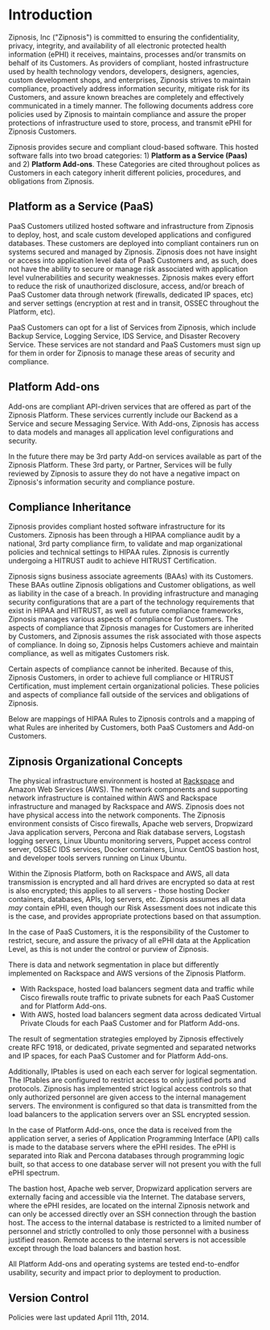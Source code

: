 # Introduction

Zipnosis, Inc ("Zipnosis") is committed to ensuring the confidentiality, privacy, integrity, and availability of all electronic protected health information (ePHI) it receives, maintains, processes and/or transmits on behalf of its Customers. As providers of compliant, hosted infrastructure used by health technology vendors, developers, designers, agencies, custom development shops, and enterprises, Zipnosis strives to maintain compliance, proactively address information security, mitigate risk for its Customers, and assure known breaches are completely and effectively communicated in a timely manner. The following documents address core policies used by Zipnosis to maintain compliance and assure the proper protections of infrastructure used to store, process, and transmit ePHI for Zipnosis Customers.

Zipnosis provides secure and compliant cloud-based software. This hosted software falls into two broad categories: 1) **Platform as a Service (Paas)** and 2) **Platform Add-ons**. These Categories are cited throughout polices as Customers in each category inherit different policies, procedures, and obligations from Zipnosis.

## Platform as a Service (PaaS)

PaaS Customers utilized hosted software and infrastructure from Zipnosis to deploy, host, and scale custom developed applications and configured databases. These customers are deployed into compliant containers run on systems secured and managed by Zipnosis. Zipnosis does not have insight or access into application level data of PaaS Customers and, as such, does not have the ability to secure or manage risk associated with application level vulnerabilities and security weaknesses. Zipnosis makes every effort to reduce the risk of unauthorized disclosure, access, and/or breach of PaaS Customer data through network (firewalls, dedicated IP spaces, etc) and server settings (encryption at rest and in transit, OSSEC throughout the Platform, etc).

PaaS Customers can opt for a list of Services from Zipnosis, which include Backup Service, Logging Service, IDS Service, and Disaster Recovery Service. These services are not standard and PaaS Customers must sign up for them in order for Zipnosis to manage these areas of security and compliance.

## Platform Add-ons

Add-ons are compliant API-driven services that are offered as part of the Zipnosis Platform. These services currently include our Backend as a Service and secure Messaging Service. With Add-ons, Zipnosis has access to data models and manages all application level configurations and security.

In the future there may be 3rd party Add-on services available as part of the Zipnosis Platform. These 3rd party, or Partner, Services will be fully reviewed by Zipnosis to assure they do not have a negative impact on Zipnosis's information security and compliance posture.

## Compliance Inheritance

Zipnosis provides compliant hosted software infrastructure for its Customers. Zipnosis has been through a HIPAA compliance audit by a national, 3rd party compliance firm, to validate and map organizational policies and technical settings to HIPAA rules. Zipnosis is currently undergoing a HITRUST audit to achieve HITRUST Certification.

Zipnosis signs business associate agreements (BAAs) with its Customers. These BAAs outline Zipnosis obligations and Customer obligations, as well as liability in the case of a breach. In providing infrastructure and managing security configurations that are a part of the technology requirements that exist in HIPAA and HITRUST, as well as future compliance frameworks, Zipnosis manages various aspects of compliance for Customers. The aspects of compliance that Zipnosis manages for Customers are inherited by Customers, and Zipnosis assumes the risk associated with those aspects of compliance. In doing so, Zipnosis helps Customers achieve and maintain compliance, as well as mitigates Customers risk.

Certain aspects of compliance cannot be inherited. Because of this, Zipnosis Customers, in order to achieve full compliance or HITRUST Certification, must implement certain organizational policies. These policies and aspects of compliance fall outside of the services and obligations of Zipnosis.

Below are mappings of HIPAA Rules to Zipnosis controls and a mapping of what Rules are inherited by Customers, both PaaS Customers and Add-on Customers.

## Zipnosis Organizational Concepts

The physical infrastructure environment is hosted at [Rackspace](http://broadcast.rackspace.com/downloads/pdfs/RackspaceSecurityApproach.pdf) and Amazon Web Services (AWS). The network components and supporting network infrastructure is contained within AWS and Rackspace infrastructure and managed by Rackspace and AWS. Zipnosis does not have physical access into the network components. The Zipnosis environment consists of Cisco firewalls, Apache web servers, Dropwizard Java application servers, Percona and Riak database servers, Logstash logging servers, Linux Ubuntu monitoring servers, Puppet access control server, OSSEC IDS services, Docker containers, Linux CentOS bastion host, and developer tools servers running on Linux Ubuntu.

Within the Zipnosis Platform, both on Rackspace and AWS, all data transmission is encrypted and all hard drives are encrypted so data at rest is also encrypted; this applies to all servers - those hosting Docker containers, databases, APIs, log servers, etc. Zipnosis assumes all data *may* contain ePHI, even though our Risk Assessment does not indicate this is the case, and provides appropriate protections based on that assumption.

In the case of PaaS Customers, it is the responsibility of the Customer to restrict, secure, and assure the privacy of all ePHI data at the Application Level, as this is not under the control or purview of Zipnosis.

There is data and network segmentation in place but differently implemented on Rackspace and AWS versions of the Zipnosis Platform.

* With Rackspace, hosted load balancers segment data and traffic while Cisco firewalls route traffic to private subnets for each PaaS Customer and for Platform Add-ons.
* With AWS, hosted load balancers segment data across dedicated Virtual Private Clouds for each PaaS Customer and for Platform Add-ons.

The result of segmentation strategies employed by Zipnosis effectively create RFC 1918, or dedicated, private segmented and separated networks and IP spaces, for each PaaS Customer and for Platform Add-ons.

Additionally, IPtables is used on each each server for logical segmentation. The IPtables are configured to restrict access to only justified ports and protocols. Zipnosis has implemented strict logical access controls so that only authorized personnel are given access to the internal management servers. The environment is configured so that data is transmitted from the load balancers to the application servers over an SSL encrypted session.

In the case of Platform Add-ons, once the data is received from the application server, a series of Application Programming Interface (API) calls is made to the database servers where the ePHI resides. The ePHI is separated into Riak and Percona databases through programming logic built, so that access to one database server will not present you with the full ePHI spectrum.

The bastion host, Apache web server, Dropwizard application servers are externally facing and accessible via the Internet. The database servers, where the ePHI resides, are located on the internal Zipnosis network and can only be accessed directly over an SSH connection through the bastion host. The access to the internal database is restricted to a limited number of personnel and strictly controlled to only those personnel with a business justified reason. Remote access to the internal servers is not accessible except through the load balancers and bastion host.

All Platform Add-ons and operating systems are tested end-to-endfor usability, security and impact prior to deployment to production.

## Version Control

Policies were last updated April 11th, 2014.
